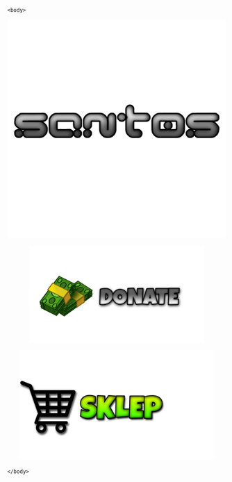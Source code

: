 <html>
	<head>
		<title>SANTOS MIX</title>
	</head>

	<body>
<center><p><img src="LOGO SANTOS.png" width="600"></p></center>



<center><a href="https://www.paymedia.pl/santos" target="_blank">
<p><img src="DONATE.png" width="400"></p>
</a></center>

<center><a href="https://635aa29fae876.site123.me" target="_blank">
<p><img src="SKLEP.png" width="450"></p>
</a></center>




	</body>
</html>
